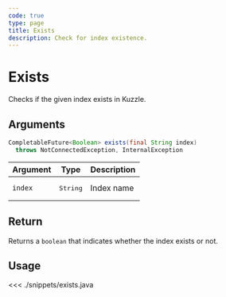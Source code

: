 ```yaml
---
code: true
type: page
title: Exists
description: Check for index existence.
---
```


# Exists

Checks if the given index exists in Kuzzle.

## Arguments

```java
CompletableFuture<Boolean> exists(final String index) 
  throws NotConnectedException, InternalException
```

| Argument | Type              | Description |
|----------|-------------------|-------------|
| `index`  | <pre>String</pre> | Index name  |

## Return

Returns a `boolean` that indicates whether the index exists or not.

## Usage

<<< ./snippets/exists.java
